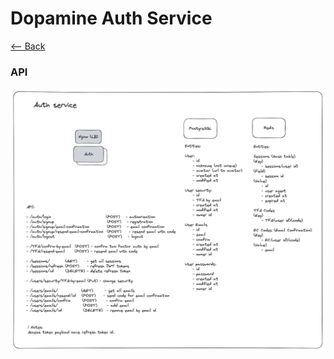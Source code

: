 # Dopamine Auth Service

[<-- Back](../../README.md)

### API

![auth-service-api](../../docs/architecture/auth-service.png)
